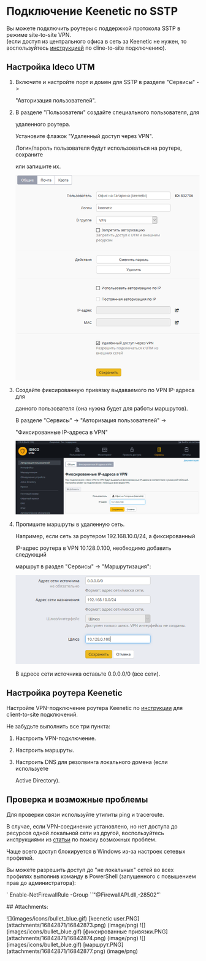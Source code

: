 # Подключение Keenetic по SSTP

Вы можете подключить роутеры с поддержкой протокола SSTP в режиме site-to-site VPN.  
\(если доступ из центрального офиса в сеть за Keenetic не нужен, то воспользуйтесь [инструкцией](https://github.com/ideco-team/docsUTM/tree/54be5c28981601375569bdca6ef75ead87808b16/Подключение_Wi-Fi_роутеров_Keenetic/README.md) по cline-to-site подключению\).

## Настройка Ideco UTM

1. Включите и настройте порт и домен для SSTP в разделе "Сервисы" -&gt;

   "Авторизация пользователей".

2. В разделе "Пользователи" создайте специального пользователя, для

   удаленного роутера.  

   Установите флажок "Удаленный доступ через VPN".  

   Логин/пароль пользователя будут использоваться на роутере, сохраните

   или запишите их.  

   ![](../../../.gitbook/assets/16842873.png)

3. Создайте фиксированную привязку выдаваемого по VPN IP-адреса для

   данного пользователя \(она нужна будет для работы маршрутов\).  

   В разделе "Сервисы" -&gt; "Авторизация пользователей" -&gt;

   "Фиксированные IP-адреса в VPN"  

   ![](../../../.gitbook/assets/16842874.png)

4. Пропишите маршруты в удаленную сеть.  

   Например, если сеть за роутером 192.168.10.0/24, а фиксированный

   IP-адрес роутера в VPN 10.128.0.100, необходимо добавить следующий

   маршрут в раздел "Сервисы" -&gt; "Маршрутизация":  

   ![](../../../.gitbook/assets/16842877.png)  

   В адресе сети источника оставьте 0.0.0.0/0 \(все сети\).

## Настройка роутера Keenetic

Настройте VPN-подключение роутера Keenetic по [инструкции](https://github.com/ideco-team/docsUTM/tree/54be5c28981601375569bdca6ef75ead87808b16/Подключение_Wi-Fi_роутеров_Keenetic/README.md) для client-to-site подключений.

Не забудьте выполнить все три пункта:

1. Настроить VPN-подключение.
2. Настроить маршруты.
3. Настроить DNS для резолвинга локального домена \(если используете

   Active Directory\).

## Проверка и возможные проблемы

Для проверки связи используйте утилиты ping и traceroute.

В случае, если VPN-соединение установлено, но нет доступа до ресурсов одной локальной сети из другой, воспользуйтесь инструкциями из [статьи](https://github.com/ideco-team/docsUTM/tree/54be5c28981601375569bdca6ef75ead87808b16/Особенности_маршрутизации_и_организации_доступа/README.md) по поиску возможных проблем.

Чаще всего доступ блокируется в Windows из-за настроек сетевых профилей.

Вы можете разрешить доступ до "не локальных" сетей во всех профилях выполнив команду в PowerShell \(запущенного с повышением прав до администратора\):

 \` Enable-NetFirewallRule -Group \`\`"@FirewallAPI.dll,-28502"\`

 \#\# Attachments:

 !\[\]\(images/icons/bullet\_blue.gif\) \[keenetic user.PNG\]\(attachments/16842871/16842873.png\) \(image/png\) !\[\]\(images/icons/bullet\_blue.gif\) \[фиксированные привязки.PNG\]\(attachments/16842871/16842874.png\) \(image/png\) !\[\]\(images/icons/bullet\_blue.gif\) \[маршрут.PNG\]\(attachments/16842871/16842877.png\) \(image/png\)

